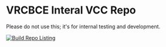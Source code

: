 # VRCBCE Interal VCC Repo
Please do not use this; it's for internal testing and development.

[![Build Repo Listing](https://github.com/VRCBilliards/vcc-repo/actions/workflows/build-listing.yml/badge.svg)](https://github.com/VRCBilliards/vcc-repo/actions/workflows/build-listing.yml)
